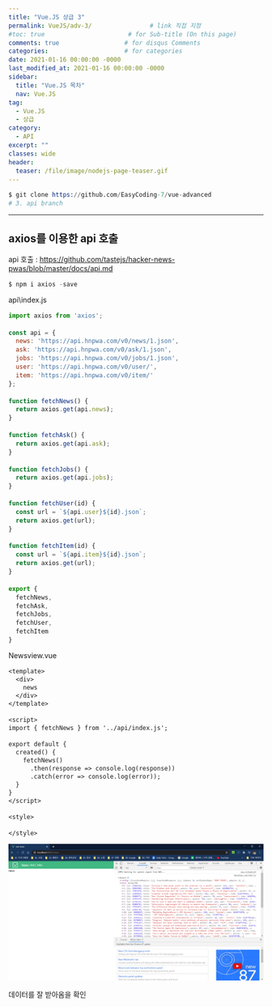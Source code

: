 ```yaml
---
title: "Vue.JS 상급 3"
permalink: VueJS/adv-3/                # link 직접 지정
#toc: true                       # for Sub-title (On this page)
comments: true                  # for disqus Comments
categories:                     # for categories
date: 2021-01-16 00:00:00 -0000
last_modified_at: 2021-01-16 00:00:00 -0000
sidebar:
  title: "Vue.JS 목차"
  nav: Vue.JS
tag:
  - Vue.JS
  - 상급
category:
  - API
excerpt: ""
classes: wide
header:
  teaser: /file/image/nodejs-page-teaser.gif
---
```


```s
$ git clone https://github.com/EasyCoding-7/vue-advanced
# 3. api branch
```

---

## axios를 이용한 api 호출

api 호출 : https://github.com/tastejs/hacker-news-pwas/blob/master/docs/api.md

```s
$ npm i axios -save
```

api\index.js

```js
import axios from 'axios';

const api = {
  news: 'https://api.hnpwa.com/v0/news/1.json',
  ask: 'https://api.hnpwa.com/v0/ask/1.json',
  jobs: 'https://api.hnpwa.com/v0/jobs/1.json',
  user: 'https://api.hnpwa.com/v0/user/',
  item: 'https://api.hnpwa.com/v0/item/'
};

function fetchNews() {
  return axios.get(api.news);
}

function fetchAsk() {
  return axios.get(api.ask);
}

function fetchJobs() {
  return axios.get(api.jobs);
}

function fetchUser(id) {
  const url = `${api.user}${id}.json`;
  return axios.get(url);
}

function fetchItem(id) {
  const url = `${api.item}${id}.json`;
  return axios.get(url);
}

export {
  fetchNews,
  fetchAsk,
  fetchJobs,
  fetchUser,
  fetchItem
}
```

Newsview.vue

```vue
<template>
  <div>
    news
  </div>
</template>

<script>
import { fetchNews } from '../api/index.js';

export default {
  created() {
    fetchNews()
      .then(response => console.log(response))
      .catch(error => console.log(error));
  }
}
</script>

<style>

</style>
```

![](/file/image/vuejs-adv-3-1.png)

데이터를 잘 받아옴을 확인

